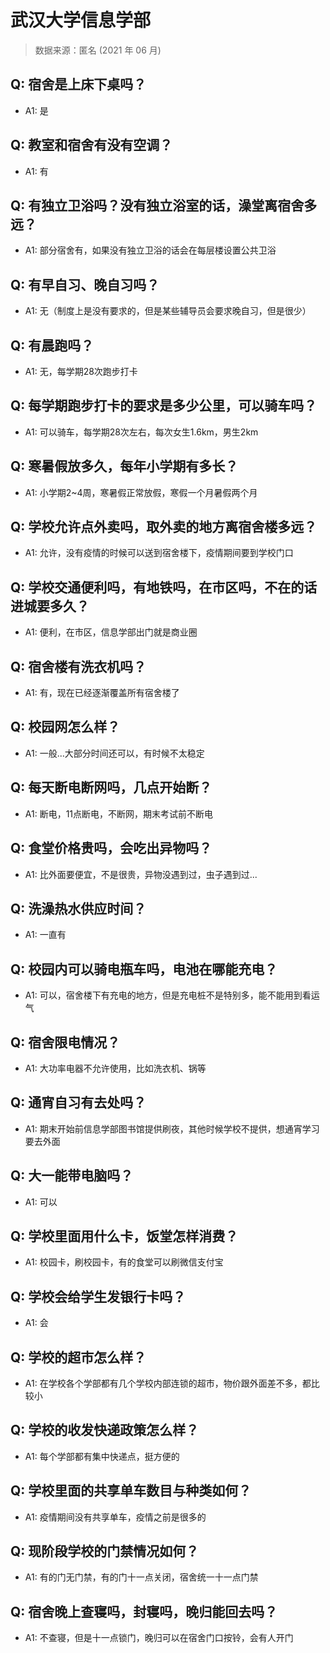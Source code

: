 # 武汉大学信息学部

> 数据来源：匿名 (2021 年 06 月)

## Q: 宿舍是上床下桌吗？

- A1: 是

## Q: 教室和宿舍有没有空调？

- A1: 有

## Q: 有独立卫浴吗？没有独立浴室的话，澡堂离宿舍多远？

- A1: 部分宿舍有，如果没有独立卫浴的话会在每层楼设置公共卫浴

## Q: 有早自习、晚自习吗？

- A1: 无（制度上是没有要求的，但是某些辅导员会要求晚自习，但是很少）

## Q: 有晨跑吗？

- A1: 无，每学期28次跑步打卡

## Q: 每学期跑步打卡的要求是多少公里，可以骑车吗？

- A1: 可以骑车，每学期28次左右，每次女生1.6km，男生2km

## Q: 寒暑假放多久，每年小学期有多长？

- A1: 小学期2\~4周，寒暑假正常放假，寒假一个月暑假两个月

## Q: 学校允许点外卖吗，取外卖的地方离宿舍楼多远？

- A1: 允许，没有疫情的时候可以送到宿舍楼下，疫情期间要到学校门口

## Q: 学校交通便利吗，有地铁吗，在市区吗，不在的话进城要多久？

- A1: 便利，在市区，信息学部出门就是商业圈

## Q: 宿舍楼有洗衣机吗？

- A1: 有，现在已经逐渐覆盖所有宿舍楼了

## Q: 校园网怎么样？

- A1: 一般...大部分时间还可以，有时候不太稳定

## Q: 每天断电断网吗，几点开始断？

- A1: 断电，11点断电，不断网，期末考试前不断电

## Q: 食堂价格贵吗，会吃出异物吗？

- A1: 比外面要便宜，不是很贵，异物没遇到过，虫子遇到过...

## Q: 洗澡热水供应时间？

- A1: 一直有

## Q: 校园内可以骑电瓶车吗，电池在哪能充电？

- A1: 可以，宿舍楼下有充电的地方，但是充电桩不是特别多，能不能用到看运气

## Q: 宿舍限电情况？

- A1: 大功率电器不允许使用，比如洗衣机、锅等

## Q: 通宵自习有去处吗？

- A1: 期末开始前信息学部图书馆提供刷夜，其他时候学校不提供，想通宵学习要去外面

## Q: 大一能带电脑吗？

- A1: 可以

## Q: 学校里面用什么卡，饭堂怎样消费？

- A1: 校园卡，刷校园卡，有的食堂可以刷微信支付宝

## Q: 学校会给学生发银行卡吗？

- A1: 会

## Q: 学校的超市怎么样？

- A1: 在学校各个学部都有几个学校内部连锁的超市，物价跟外面差不多，都比较小

## Q: 学校的收发快递政策怎么样？

- A1: 每个学部都有集中快递点，挺方便的

## Q: 学校里面的共享单车数目与种类如何？

- A1: 疫情期间没有共享单车，疫情之前是很多的

## Q: 现阶段学校的门禁情况如何？

- A1: 有的门无门禁，有的门十一点关闭，宿舍统一十一点门禁

## Q: 宿舍晚上查寝吗，封寝吗，晚归能回去吗？

- A1: 不查寝，但是十一点锁门，晚归可以在宿舍门口按铃，会有人开门

